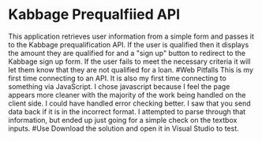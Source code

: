 # Kabbage Prequalfiied API
This application retrieves user information from a simple form and passes it to the Kabbage prequalification API.  If the user is qualified then it displays the amount they are qualified for and a "sign up" button to redirect to the Kabbage sign up form.  If the user fails to meet the necessary criteria it will let them know that they are not qualified for a loan.
#Web Pitfalls
This is my first time connecting to an API.   It is also my first time connecting to something via JavaScript.  I chose javascript because I feel the page appears more cleaner with the majority of the work being handled on the client side.  I could have handled error checking better.  I saw that you send data back if it is in the incorrect format.  I attempted to parse through that information, but ended up just going for a simple check on the textbox inputs.
#Use
Download the solution and open it in Visual Studio to test.
